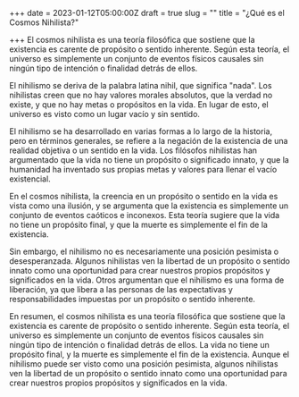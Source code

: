 +++
date = 2023-01-12T05:00:00Z
draft = true
slug = ""
title = "¿Qué es el Cosmos Nihilista?"

+++
El cosmos nihilista es una teoría filosófica que sostiene que la existencia es carente de propósito o sentido inherente. Según esta teoría, el universo es simplemente un conjunto de eventos físicos causales sin ningún tipo de intención o finalidad detrás de ellos.

El nihilismo se deriva de la palabra latina nihil, que significa "nada". Los nihilistas creen que no hay valores morales absolutos, que la verdad no existe, y que no hay metas o propósitos en la vida. En lugar de esto, el universo es visto como un lugar vacío y sin sentido.

El nihilismo se ha desarrollado en varias formas a lo largo de la historia, pero en términos generales, se refiere a la negación de la existencia de una realidad objetiva o un sentido en la vida. Los filósofos nihilistas han argumentado que la vida no tiene un propósito o significado innato, y que la humanidad ha inventado sus propias metas y valores para llenar el vacío existencial.

En el cosmos nihilista, la creencia en un propósito o sentido en la vida es vista como una ilusión, y se argumenta que la existencia es simplemente un conjunto de eventos caóticos e inconexos. Esta teoría sugiere que la vida no tiene un propósito final, y que la muerte es simplemente el fin de la existencia.

Sin embargo, el nihilismo no es necesariamente una posición pesimista o desesperanzada. Algunos nihilistas ven la libertad de un propósito o sentido innato como una oportunidad para crear nuestros propios propósitos y significados en la vida. Otros argumentan que el nihilismo es una forma de liberación, ya que libera a las personas de las expectativas y responsabilidades impuestas por un propósito o sentido inherente.

En resumen, el cosmos nihilista es una teoría filosófica que sostiene que la existencia es carente de propósito o sentido inherente. Según esta teoría, el universo es simplemente un conjunto de eventos físicos causales sin ningún tipo de intención o finalidad detrás de ellos. La vida no tiene un propósito final, y la muerte es simplemente el fin de la existencia. Aunque el nihilismo puede ser visto como una posición pesimista, algunos nihilistas ven la libertad de un propósito o sentido innato como una oportunidad para crear nuestros propios propósitos y significados en la vida.
